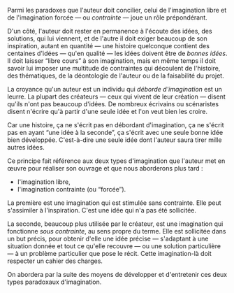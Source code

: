 <!-- Page: #561 Imagination libre et imagination forcée -->

Parmi les paradoxes que l'auteur doit concilier, celui de l'imagination libre et de l'imagination forcée — ou *contrainte* — joue un rôle prépondérant.

D'un côté, l'auteur doit rester en permanence à l'écoute des idées, des solutions, qui lui viennent, et de l'autre il doit exiger beaucoup de son inspiration, autant en quantité — une histoire quelconque contient des centaines d'idées — qu'en qualité — les idées doivent être de *bonnes idées*. Il doit laisser “libre cours” à son imagination, mais en même temps il doit savoir lui imposer une multitude de contraintes qui découlent de l'histoire, des thématiques, de la déontologie de l'auteur ou de la faisabilité du projet.

La croyance qu'un auteur est un individu qui *déborde d'imagination* est un leurre. La plupart des créateurs — ceux qui vivent de leur création — disent qu'ils n'ont pas beaucoup d'idées. De nombreux écrivains ou scénaristes disent n'écrire qu'à partir d'une seule idée et l'on veut bien les croire.

Car une histoire, ça ne s'écrit pas en débordant d'imagination, ça ne s'écrit pas en ayant “une idée à la seconde”, ça s'écrit avec une seule bonne idée bien développée. C'est-à-dire une seule idée dont l'auteur saura tirer mille autres idées.

Ce principe fait référence aux deux types d'imagination que l'auteur met en œuvre pour réaliser son ouvrage et que nous aborderons plus tard :

* l'imagination libre,
* l'imagination contrainte (ou “forcée”).

La première est une imagination qui est stimulée sans contrainte. Elle peut s'assimiler à l'inspiration. C'est une idée qui n'a pas été sollicitée.

La seconde, beaucoup plus utilisée par le créateur, est une imagination qui fonctionne *sous contrainte*, au sens propre du terme. Elle est sollicitée dans un but précis, pour obtenir d'elle une idée précise — s'adaptant à une situation donnée et tout ce qu'elle recouvre — ou une solution particulière — à un problème particulier que pose le récit. Cette imagination-là doit respecter un cahier des charges.

On abordera par la suite des moyens de développer et d'entretenir ces deux types paradoxaux d'imagination.